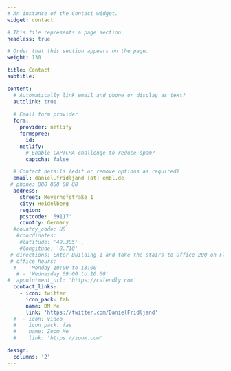 ```yaml
---
# An instance of the Contact widget.
widget: contact

# This file represents a page section.
headless: true

# Order that this section appears on the page.
weight: 130

title: Contact
subtitle:

content:
  # Automatically link email and phone or display as text?
  autolink: true
  
  # Email form provider
  form:
    provider: netlify
    formspree:
      id:
    netlify:
      # Enable CAPTCHA challenge to reduce spam?
      captcha: false

  # Contact details (edit or remove options as required)
  email: daniel.fridljand [at] embl.de
 # phone: 888 888 88 88
  address:
    street: Meyerhofstraße 1   
    city: Heidelberg
    region: 
    postcode: '69117'
    country: Germany
  #country_code: US
   #coordinates:
    #latitude: '49.385' , 
    #longitude: '8.710'
 # directions: Enter Building 1 and take the stairs to Office 200 on Floor 2
 # office_hours:
  #  - 'Monday 10:00 to 13:00'
   # - 'Wednesday 09:00 to 10:00'
#  appointment_url: 'https://calendly.com'
  contact_links:
    - icon: twitter
      icon_pack: fab
      name: DM Me
      link: 'https://twitter.com/DanielFridljand'
  #  - icon: video
  #    icon_pack: fas
  #    name: Zoom Me
  #    link: 'https://zoom.com'

design:
  columns: '2'
---
```

